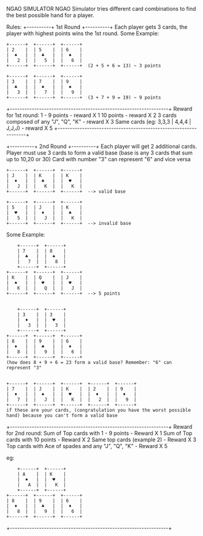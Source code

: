 NGAO SIMULATOR 
NGAO Simulator tries different card combinations to find the best possible hand for a player.

Rules:
+----------+
1st Round
+----------+
Each player gets 3 cards, the player with highest points wins the 1st round.
Some Example: 
```
+------+  +------+  +------+  
| 2    |  | 5    |  | 6    |  
|  ♠   |  |  ♣   |  |  ♠   |  
|   2  |  |   5  |  |   6  |  
+------+  +------+  +------+  (2 + 5 + 6 = 13) ~ 3 points

+------+  +------+  +------+  
| 3    |  | 7    |  | 9    |  
|  ♣   |  |  ♠   |  |  ♠   |  
|   3  |  |   7  |  |   9  |  
+------+  +------+  +------+  (3 + 7 + 9 = 19) ~ 9 points
```

+-----------------------------------------------------------------+
Reward for 1st round:
1 - 9 points - reward X 1
10 points - reward X 2
3 cards composed of any "J", "Q", "K" - reward X 3
Same cards (eg: 3,3,3 | 4,4,4 | J,J,J) - reward X 5
+-----------------------------------------------------------------+

+----------+
2nd Round
+----------+
Each player will get 2 additional cards.
Player must use 3 cards to form a valid base (base is any 3 cards that sum up to 10,20 or 30)
Card with number "3" can represent "6" and vice versa
```
+------+  +------+  +------+  
| J    |  | K    |  | K    |  
|  ♦   |  |  ♣   |  |  ♥   |  
|   J  |  |   K  |  |   K  |  
+------+  +------+  +------+  --> valid base

+------+  +------+  +------+  
| 5    |  | J    |  | K    |  
|  ♥   |  |  ♦   |  |  ♣   |  
|   5  |  |   J  |  |   K  |  
+------+  +------+  +------+  --> invalid base
```

Some Example:
```
    +------+  +------+  
    | 7    |  | 8    |  
    |  ♣   |  |  ♠   |  
    |   7  |  |   8  |  
    +------+  +------+  
+------+  +------+  +------+  
| K    |  | Q    |  | J    |  
|  ♠   |  |  ♥   |  |  ♥   |  
|   K  |  |   Q  |  |   J  |  
+------+  +------+  +------+  --> 5 points


    +------+  +------+  
    | 3    |  | 3    |  
    |  ♦   |  |  ♥   |  
    |   3  |  |   3  |  
    +------+  +------+  
+------+  +------+  +------+  
| 8    |  | 9    |  | 6    |  
|  ♦   |  |  ♣   |  |  ♦   |  
|   8  |  |   9  |  |   6  |  
+------+  +------+  +------+
(how does 8 + 9 + 6 = 23 form a valid base? Remember: "6" can represent "3"


+------+  +------+  +------+  +------+  +------+  
| 7    |  | J    |  | K    |  | 2    |  | 9    |  
|  ♦   |  |  ♠   |  |  ♥   |  |  ♦   |  |  ♦   |  
|   7  |  |   J  |  |   K  |  |   2  |  |   9  |  
+------+  +------+  +------+  +------+  +------+
if these are your cards, (congratulation you have the worst possible hand) because you can't form a valid base

```
+-----------------------------------------------------------------+
Reward for 2nd round:
Sum of Top cards with 1 - 9 points - Reward X 1
Sum of Top cards with 10 points - Reward X 2
Same top cards (example 2) - Reward X 3
Top cards with Ace of spades and any "J", "Q", "K" - Reward X 5

eg:
```
    +------+  +------+  
    | A    |  | K    |  
    |  ♠   |  |  ♥   |  
    |   A  |  |   K  |  
    +------+  +------+  
+------+  +------+  +------+  
| 8    |  | 9    |  | 6    |  
|  ♦   |  |  ♣   |  |  ♦   |  
|   8  |  |   9  |  |   6  |  
+------+  +------+  +------+
```
+-----------------------------------------------------------------+

